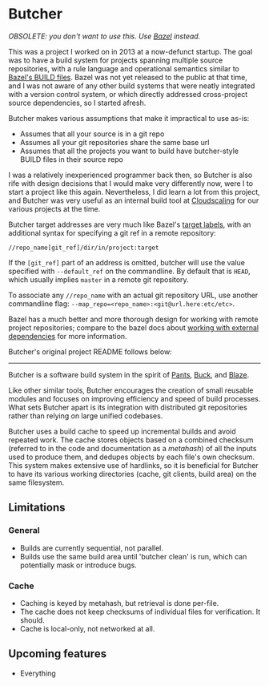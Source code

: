 # Butcher

*OBSOLETE: you don't want to use this.  Use [Bazel][4] instead.*

This was a project I worked on in 2013 at a now-defunct startup.  The goal was to have a build system for projects spanning multiple source repositories, with a rule language and operational semantics similar to [Bazel's BUILD files][5].  Bazel was not yet released to the public at that time, and I was not aware of any other build systems that were neatly integrated with a version control system, or which directly addressed cross-project source dependencies, so I started afresh.

Butcher makes various assumptions that make it impractical to use as-is:
- Assumes that all your source is in a git repo
- Assumes all your git repositories share the same base url
- Assumes that all the projects you want to build have butcher-style BUILD files in their source repo

I was a relatively inexperienced programmer back then, so Butcher is also rife with design decisions that I would make very differently now, were I to start a project like this again.  Nevertheless, I did learn a lot from this project, and Butcher was very useful as an internal build tool at [Cloudscaling][8] for our various projects at the time.

Butcher target addresses are very much like Bazel's [target labels][6], with an additional syntax for specifying a git ref in a remote repository:

```
//repo_name[git_ref]/dir/in/project:target
```

If the `[git_ref]` part of an address is omitted, butcher will use the value specified with `--default_ref` on the commandline. By default that is `HEAD`, which usually implies `master` in a remote git repository.

To associate any `//repo_name` with an actual git repository URL, use another commandline flag: `--map_repo=<repo_name>:<git@url.here:etc/etc>`.

Bazel has a much better and more thorough design for working with remote project repositories; compare to the bazel docs about [working with external dependencies][7] for more information.

Butcher's original project README follows below:

------------

Butcher is a software build system in the spirit of [Pants][1], [Buck][2], and
[Blaze][3].

Like other similar tools, Butcher encourages the creation of small reusable
modules and focuses on improving efficiency and speed of build processes.  What
sets Butcher apart is its integration with distributed git repositories rather
than relying on large unified codebases.

Butcher uses a build cache to speed up incremental builds and avoid repeated
work. The cache stores objects based on a combined checksum (referred to in the
code and documentation as a _metahash_) of all the inputs used to produce them,
and dedupes objects by each file's own checksum. This system makes extensive use
of hardlinks, so it is beneficial for Butcher to have its various working
directories (cache, git clients, build area) on the same filesystem.

## Limitations

### General
* Builds are currently sequential, not parallel.
* Builds use the same build area until 'butcher clean' is run, which can
  potentially mask or introduce bugs.

### Cache
* Caching is keyed by metahash, but retrieval is done per-file.
* The cache does not keep checksums of individual files for verification. It
  should.
* Cache is local-only, not networked at all.

## Upcoming features
* Everything

[1]: https://github.com/twitter/commons/blob/master/src/python/twitter/pants/README.md "Pants"
[2]: http://facebook.github.io/buck/ "Buck"
[3]: http://google-engtools.blogspot.com/2011/08/build-in-cloud-how-build-system-works.html "Blaze"
[4]: https://www.bazel.io/ "Bazel"
[5]: https://www.bazel.io/versions/master/docs/build-ref.html "Bazel's BUILD files"
[6]: https://www.bazel.io/versions/master/docs/build-ref.html#labels "Bazel target labels"
[7]: https://www.bazel.io/versions/master/docs/external.html
[8]: https://cloudscaling.com/

